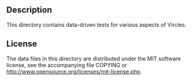 Description
------------

This directory contains data-driven tests for various aspects of Vircles.

License
--------

The data files in this directory are distributed under the MIT software
license, see the accompanying file COPYING or
http://www.opensource.org/licenses/mit-license.php.


